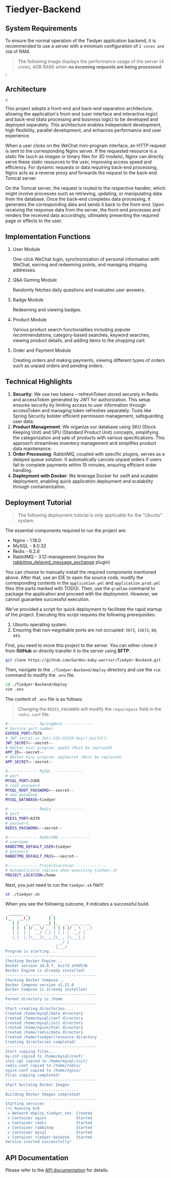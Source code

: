 # Tiedyer-Backend



## System Requirements

To ensure the normal operation of the Tiedyer application backend, it is recommended to use a server with a minimum configuration of `2 cores and 2GB` of RAM.

> The following image displays the performance usage of the server (4 cores, 4GB RAM) when **no incoming requests are being processed**:

<img src="./assets/service-performance-usage.png" style="zoom:33%;" />



## Architecture

<img src="./assets/architecture.png" style="zoom:50%;" />

This project adopts a front-end and back-end separation architecture, allowing the application's front-end (user interface and interactive logic) and back-end (data processing and business logic) to be developed and deployed separately. This architecture enables independent development, high flexibility, parallel development, and enhances performance and user experience.

When a user clicks on the WeChat mini-program interface, an HTTP request is sent to the corresponding Nginx server. If the requested resource is a static file (such as images or binary files for 3D models), Nginx can directly serve these static resources to the user, improving access speed and efficiency. For dynamic requests or data requiring back-end processing, Nginx acts as a reverse proxy and forwards the request to the back-end Tomcat server.

On the Tomcat server, the request is routed to the respective handler, which might involve processes such as retrieving, updating, or manipulating data from the database. Once the back-end completes data processing, it generates the corresponding data and sends it back to the front-end. Upon receiving the response data from the server, the front-end processes and renders the received data accordingly, ultimately presenting the required page or effects to the user.



## Implementation Functions

1. User Module

   One-click WeChat login, synchronization of personal information with WeChat, earning and redeeming points, and managing shipping addresses.

2. Q&A Gaming Module

   Randomly fetches daily questions and evaluates user answers.

3. Badge Module

   Redeeming and viewing badges.

4. Product Module

   Various product search functionalities including popular recommendations, category-based searches, keyword searches, viewing product details, and adding items to the shopping cart.

5. Order and Payment Module

   Creating orders and making payments, viewing different types of orders such as unpaid orders and pending orders.



## Technical Highlights

1. **Security**: We use two tokens – refreshToken stored securely in Redis and accessToken generated by JWT for authorization. This setup ensures security by limiting access to user information through accessToken and managing token refreshes separately. Tools like Spring Security bolster efficient permission management, safeguarding user data.
2. **Product Management**: We organize our database using SKU (Stock Keeping Unit) and SPU (Standard Product Unit) concepts, simplifying the categorization and sale of products with various specifications. This approach streamlines inventory management and simplifies product data maintenance.
3. **Order Processing**: RabbitMQ, coupled with specific plugins, serves as a delayed queue solution. It automatically cancels unpaid orders if users fail to complete payments within 15 minutes, ensuring efficient order handling.
4. **Deployment with Docker**: We leverage Docker for swift and scalable deployment, enabling quick application deployment and scalability through containerization.



## Deployment Tutorial

> The following deployment tutorial is only applicable for the "Ubuntu" system.

The essential components required to run the project are:

- Nginx - 1.18.0
- MySQL - 8.0.32
- Redis - 6.2.6
- RabbitMQ - 3.12-management (requires the [rabbitmq_delayed_message_exchange](https://github.com/rabbitmq/rabbitmq-delayed-message-exchange) plugin)



You can choose to manually install the required components mentioned above. After that, use an IDE to open the source code, modify the corresponding contents in the `application.yml` and `application.prod.yml` files (the parts marked with TODO). Then, use the `gradlew` command to package the application and proceed with the deployment. However, we cannot guarantee successful execution.

We've provided a script for quick deployment to facilitate the rapid startup of the project. Executing this script requires the following prerequisites:

1. Ubuntu operating system.
2. Ensuring that non-negotiable ports are not occupied: `5672`, `15672`, `80`, `443`.



First, you need to move this project to the server. You can either clone it from **GitHub** or directly transfer it to the server using **SFTP**.

```sh
git clone https://github.com/Garden-baby-warrior/Tiedyer-Backend.git
```

Then, navigate to the `./Tiedyer-Backend/deploy` directory and use the `vim` command to modify the `.env` file.

```sh
cd ./Tiedyer-Backend/deploy 
vim .env
```

The content of `.env` file is as follows:

> Changing the `REDIS_PASSWORD` will modify the `requirepass` field in the `redis.conf` file.

```sh
#------------- SpringBoot -------------
# Service port number
EXPOSE_PORT=7576
# JWT secret => Jwts.SIG.HS256.key().build();
JWT_SECRET=--secret--
# WeChat mini program: appId (Must be replaced)
APP_ID=--secret--
# WeChat mini program: appSecret (Must be replaced)
APP_SECRET=--secret--

#------------- MySQL -------------
# port
MYSQL_PORT=3306
# root password
MYSQL_ROOT_PASSWORD=--secret--
# new database
MYSQL_DATABASE=tiedyer

#------------- Redis -------------
# port
REDIS_PORT=6379
# password
REDIS_PASSWORD=--secret--

#------------- RabbitMQ -------------
# username
RABBITMQ_DEFAULT_USER=tiedyer
# password
RABBITMQ_DEFAULT_PASS=--secret--

#------------- ProjectLocation -------------
# Automatically replace when executing tiedyer.sh
PROJECT_LOCATION=/home
```

Next, you just need to run the `tiedyer.sh` file!!!

```sh
sh ./tiedyer.sh
```



When you see the following outcome, it indicates a successful build.

```sh
 _______ _          _
|__   __(_)        | |
   | |   _  ___  __| |_   _  ___ _ __
   | |  | |/ _ \/ _` | | | |/ _ \ '__|
   | |  | |  __/ (_| | |_| |  __/ |
   |_|  |_|\___|\__,_|\__, |\___|_|
                       __/ |
                      |___/
Program is starting...
----------------------------------------
Checking Docker Engine...
Docker version 24.0.7, build afdd53b
Docker Engine is already installed!
----------------------------------------
Checking Docker Compose...
Docker Compose version v2.21.0
Docker Compose is already installed!
----------------------------------------
Parent directory is /home
----------------------------------------
Start creating directories....
Created /home/mysql/data directory
Created /home/mysql/conf directory
Created /home/mysql/init directory
Created /home/nginx/html directory
Created /home/redis/data directory
Created /home/tiedyer/resource directory
Creating directories completed!
----------------------------------------
Start copying files...
my.cnf copied to /home/mysql/conf/
init.sql copied to /home/mysql/init/
redis.conf copied to /home/redis/
nginx.conf copied to /home/nginx/
Files copying completed!
----------------------------------------
Start building Docker Images
................................
Building Docker Images completed!
----------------------------------------
Starting services
[+] Running 6/6
 ✔ Network deploy_tiedyer_net  Created                                          0.2s 
 ✔ Container nginx             Started                                          1.2s 
 ✔ Container redis             Started                                          1.2s 
 ✔ Container rabbitmq          Started                                          1.3s 
 ✔ Container mysql             Started                                          1.1s 
 ✔ Container tiedyer-backend   Started                                          0.1s 
Service started successfully!
```



## API Documentation

Please refer to the [API documentation](./APIdoc.md) for details.
